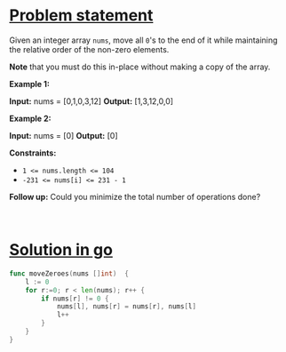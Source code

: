 # [Problem statement](https://leetcode.com/problems/move-zeroes)

Given an integer array `nums`, move all `0`'s to the end of it while maintaining the relative order of the non-zero elements.

**Note** that you must do this in-place without making a copy of the array.

**Example 1:**

**Input:** nums = [0,1,0,3,12]
**Output:** [1,3,12,0,0]

**Example 2:**

**Input:** nums = [0]
**Output:** [0]

**Constraints:**

* `1 <= nums.length <= 104`
* `-231 <= nums[i] <= 231 - 1`

**Follow up:** Could you minimize the total number of operations done?

<br />

# [Solution in go](https://leetcode.com/submissions/detail/1192303600/)

```go
func moveZeroes(nums []int)  {
    l := 0
    for r:=0; r < len(nums); r++ {
        if nums[r] != 0 {
            nums[l], nums[r] = nums[r], nums[l]
            l++
        }
    }
}
```